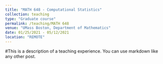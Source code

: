 ```yaml
---
title: "MATH 648 - Computational Statistics"
collection: teaching
type: "Graduate course"
permalink: /teaching/MATH 648
venue: "UMass Boston, Department of Mathematics"
date: 01/25/2021 - 05/12/2021
location: "REMOTE"
---
```


#This is a description of a teaching experience. You can use markdown like any other post.
